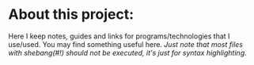 # About this project:

Here I keep notes, guides and links for programs/technologies that I use/used.
You may find something useful here.
*Just note that most files with shebang(#!) should not be executed, it's just for syntax highlighting.*
